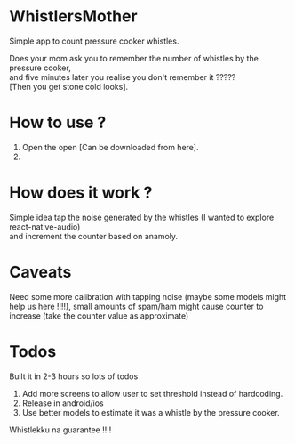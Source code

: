 # WhistlersMother
Simple app to count pressure cooker whistles.  

Does your mom ask you to remember the number of whistles by the pressure cooker,  
and five minutes later you realise you don't remember it ?????  
[Then you get stone cold looks].  

# How to use ?
1. Open the open [Can be downloaded from here].
2. 

# How does it work ?
Simple idea tap the noise generated by the whistles (I wanted to explore react-native-audio)  
and increment the counter based on anamoly.

# Caveats
Need some more calibration with tapping noise (maybe some models might help us here !!!!),
small amounts of spam/ham might cause counter to increase (take the counter value as approximate)

# Todos
Built it in 2-3 hours so lots of todos 
1. Add more screens to allow user to set threshold instead of hardcoding.
2. Release in android/ios
3. Use better models to estimate it was a whistle by the pressure cooker.


Whistlekku na guarantee !!!!
